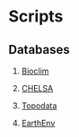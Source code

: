 # Scripts

## Databases

1. [Bioclim](http://www.worldclim.org/bioclim)

2. [CHELSA](http://chelsa-climate.org)

3. [Topodata](http://www.dsr.inpe.br/topodata/)

4. [EarthEnv](http://www.earthenv.org)
